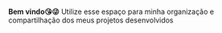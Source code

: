 **Bem  vindo😘😜**
Utilize  esse  espaço  para  minha  organização  e  compartilhação  dos  meus  projetos  desenvolvidos
